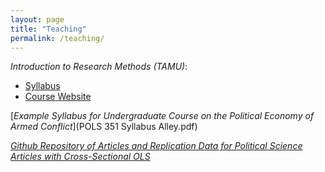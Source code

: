 ```yaml
---
layout: page
title: "Teaching"
permalink: /teaching/ 
---
```


*Introduction to Research Methods (TAMU)*:
- [Syllabus]()
- [Course Website](https://joshuaalley.github.io/pols-209/)

[*Example Syllabus for Undergraduate Course on the Political Economy of Armed Conflict*](POLS 351 Syllabus Alley.pdf) 

[*Github Repository of Articles and Replication Data for Political Science Articles with Cross-Sectional OLS*](https://github.com/joshuaalley/cross-sectional-ols)

